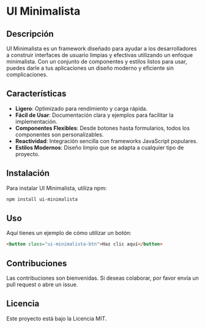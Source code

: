 # UI Minimalista

## Descripción
UI Minimalista es un framework diseñado para ayudar a los desarrolladores a construir interfaces de usuario limpias y efectivas utilizando un enfoque minimalista. Con un conjunto de componentes y estilos listos para usar, puedes darle a tus aplicaciones un diseño moderno y eficiente sin complicaciones.

## Características
- **Ligero**: Optimizado para rendimiento y carga rápida.
- **Fácil de Usar**: Documentación clara y ejemplos para facilitar la implementación.
- **Componentes Flexibles**: Desde botones hasta formularios, todos los componentes son personalizables.
- **Reactividad**: Integración sencilla con frameworks JavaScript populares.
- **Estilos Modernos**: Diseño limpio que se adapta a cualquier tipo de proyecto.

## Instalación
Para instalar UI Minimalista, utiliza npm:
```bash
npm install ui-minimalista
```

## Uso
Aquí tienes un ejemplo de cómo utilizar un botón:
```html
<button class="ui-minimalista-btn">Haz clic aquí</button>
```

## Contribuciones
Las contribuciones son bienvenidas. Si deseas colaborar, por favor envía un pull request o abre un issue.

## Licencia
Este proyecto está bajo la Licencia MIT.
